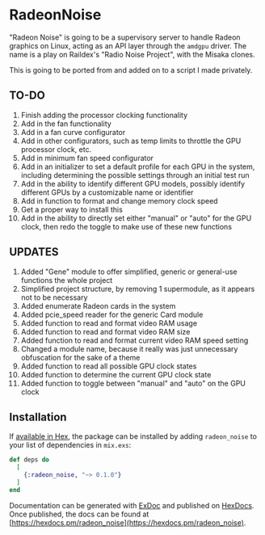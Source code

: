 # RadeonNoise

"Radeon Noise" is going to be a supervisory server to handle Radeon graphics on Linux, acting as an API layer through the ``amdgpu`` driver. The name is a play on Raildex's "Radio Noise Project", with the Misaka clones.

This is going to be ported from and added on to a script I made privately.

## TO-DO

1) Finish adding the processor clocking functionality
1) Add in the fan functionality
1) Add in a fan curve configurator
1) Add in other configurators, such as temp limits to throttle the GPU processor clock, etc.
1) Add in minimum fan speed configurator
1) Add in an initializer to set a default profile for each GPU in the system, including determining the possible settings through an initial test run
1) Add in the ability to identify different GPU models, possibly identify different GPUs by a customizable name or identifier
1) Add in function to format and change memory clock speed
1) Get a proper way to install this
1) Add in the ability to directly set either "manual" or "auto" for the GPU clock, then redo the toggle to make use of these new functions

## UPDATES

1) Added "Gene" module to offer simplified, generic or general-use functions the whole project
1) Simplified project structure, by removing 1 supermodule, as it appears not to be necessary
1) Added enumerate Radeon cards in the system
1) Added pcie_speed reader for the generic Card module
1) Added function to read and format video RAM usage
1) Added function to read and format video RAM size
1) Added function to read and format current video RAM speed setting
1) Changed a module name, because it really was just unnecessary obfuscation for the sake of a theme
1) Added function to read all possible GPU clock states
1) Added function to determine the current GPU clock state
1) Added function to toggle between "manual" and "auto" on the GPU clock

## Installation

If [available in Hex](https://hex.pm/docs/publish), the package can be installed
by adding `radeon_noise` to your list of dependencies in `mix.exs`:

```elixir
def deps do
  [
    {:radeon_noise, "~> 0.1.0"}
  ]
end
```

Documentation can be generated with [ExDoc](https://github.com/elixir-lang/ex_doc)
and published on [HexDocs](https://hexdocs.pm). Once published, the docs can
be found at [https://hexdocs.pm/radeon_noise](https://hexdocs.pm/radeon_noise).

